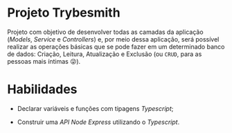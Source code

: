 # Projeto Trybesmith

Projeto com objetivo de desenvolver todas as camadas da aplicação (_Models_, _Service_ e _Controllers_) e, por meio dessa aplicação, será possível realizar as operações básicas que se pode fazer em um determinado banco de dados: Criação, Leitura, Atualização e Exclusão (ou `CRUD`, para as pessoas mais íntimas 😜).

# Habilidades

- Declarar variáveis e funções com tipagens _Typescript_;

- Construir uma _API Node Express_ utilizando o _Typescript_.
